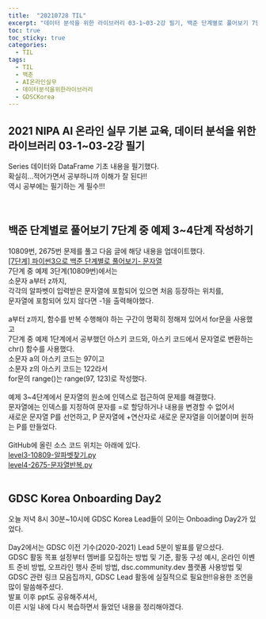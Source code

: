 ```yaml
---
title:  "20210728 TIL"
excerpt: "데이터 분석을 위한 라이브러리 03-1~03-2강 필기, 백준 단계별로 풀어보기 7단계 중 예제 3~4단계 작성(10809번, 2675번), GDSC Korea Onboarding Day2 "
toc: true
toc_sticky: true
categories:
  - TIL
tags:
  - TIL
  - 백준
  - AI온라인실무
  - 데이터분석을위한라이브러리
  - GDSCKorea
---
```


## 2021 NIPA AI 온라인 실무 기본 교육, 데이터 분석을 위한 라이브러리 03-1~03-2강 필기
Series 데이터와 DataFrame 기초 내용을 필기했다.  
확실히...적어가면서 공부하니까 이해가 잘 된다!!  
역시 공부에는 필기하는 게 필수!!!  
<br>
<br>

## 백준 단계별로 풀어보기 7단계 중 예제 3\~4단계 작성하기 
10809번, 2675번 문제를 풀고 다음 글에 해당 내용을 업데이트했다.    
[[7단계] 파이썬3으로 백준 단계별로 풀어보기- 문자열](https://leeryeongsong.github.io/baekjoon/baekjoon-step-by-step-python3-step7/)
<br>
7단계 중 예제 3단계(10809번)에서는  
소문자 a부터 z까지,   
각각의 알파벳이 입력받은 문자열에 포함되어 있으면 처음 등장하는 위치를,  
문자열에 포함되어 있지 않다면 -1을 출력해야했다.  
<br>
a부터 z까지, 함수를 반복 수행해야 하는 구간이 명확히 정해져 있어서 for문을 사용했고  
7단계 중 예제 1단계에서 공부했던 아스키 코드와, 아스키 코드에서 문자열로 변환하는 chr() 함수를 사용했다.  
소문자 a의 아스키 코드는 97이고   
소문자 z의 아스키 코드는 122라서  
for문의 range()는 range(97, 123)로 작성했다.  
<br>
예제 3\~4단계에서 문자열의 원소에 인덱스로 접근하여 문제를 해결했다.  
문자열에는 인덱스를 지정하여 문자를 =로 할당하거나 내용을 변경할 수 없어서  
새로운 문자열 P를 선언하고, P 문자열에 +연산자로 새로운 문자열을 이어붙이며 원하는 P를 만들었다.  
<br>
GitHub에 올린 소스 코드 위치는 아래에 있다.  
[level3-10809-알파벳찾기.py](https://github.com/leeryeongsong/baekjoon-step-by-step-python3/blob/main/step7/level3-10809-%EC%95%8C%ED%8C%8C%EB%B2%B3%EC%B0%BE%EA%B8%B0.py)  
[level4-2675-문자열반복.py](https://github.com/leeryeongsong/baekjoon-step-by-step-python3/blob/main/step7/level4-2675-%EB%AC%B8%EC%9E%90%EC%97%B4%EB%B0%98%EB%B3%B5.py)
<br>
<br>

## GDSC Korea Onboarding Day2
오늘 저녁 8시 30분~10시에 GDSC Korea Lead들이 모이는 Onboading Day2가 있었다.  
<br>
Day2에서는 GDSC 이전 기수(2020-2021) Lead 5분이 발표를 맡으셨다.  
GDSC 활동 목표 설정부터 멤버를 모집하는 방법 및 기준, 활동 구성 예시, 온라인 이벤트 준비 방법, 오프라인 행사 준비 방법, dsc.community.dev 플랫폼 사용방법 및 GDSC 관련 링크 모음집까지, GDSC Lead 활동에 실질적으로 필요한!!유용한 조언을 많이 말씀해주셨다.  
발표 이후 ppt도 공유해주셔서,  
이른 시일 내에 다시 복습하면서 들었던 내용을 정리해야겠다.  

